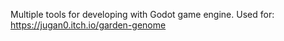 Multiple tools for developing with Godot game engine. Used for:
https://jugan0.itch.io/garden-genome
